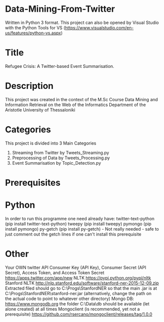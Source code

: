 # Data-Mining-From-Twitter
Written in Python 3 format.
This project can also be opened by Visual Studio with the Python Tools for VS (https://www.visualstudio.com/en-us/features/python-vs.aspx)

# Title
Refugee Crisis: A Twitter-based Event Summarisation.

# Description
This project was created in the context of the M.Sc Course Data Mining and Information Retrieval on the Web of the Informatics Department of the Aristotle University of Thessaloniki

# Categories
This project is divided into 3 Main Categories
  1) Streaming from Twitter by Tweets_Streaming.py
  2) Preprocessing of Data by Tweets_Processing.py 
  3) Event Summarisation by Topic_Detection.py

# Prerequisites

# Python
In order to run this programme one need already have:
twitter-text-python (pip install twitter-text-python)
tweepy (pip install tweepy)
pymongo (pip install pymongo)
py-getch (pip install py-getch) - Not really needed - safe to just comment out the getch lines if one can't install this prerequisite

# Other
Your OWN twitter API Consumer Key (API Key), Consumer Secret (API Secret), Access Token, and Access Token Secret https://apps.twitter.com/app/new
NLTK https://pypi.python.org/pypi/nltk
Stanford NLTK http://nlp.stanford.edu/software/stanford-ner-2015-12-09.zip
  Extracted filed should go to C:\Progs\StanfordNER so that the main .jar is at C:\Progs\StanfordNER\stanford-ner.jar (alternatively, change the path on the actual code to point to whatever other directory)
Mongo DB: https://www.mongodb.org
  the folder C:\Data\db should be available (let alone created) at all times
Mongoclient (is recommended, yet not a prerequisite) https://github.com/rsercano/mongoclient/releases/tag/1.0.0
